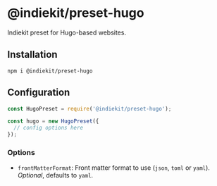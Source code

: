 # @indiekit/preset-hugo

Indiekit preset for Hugo-based websites.

## Installation

`npm i @indiekit/preset-hugo`

## Configuration

```js
const HugoPreset = require('@indiekit/preset-hugo');

const hugo = new HugoPreset({
  // config options here
});
```

### Options

* `frontMatterFormat`: Front matter format to use (`json`, `toml` or `yaml`). *Optional*, defaults to `yaml`.
